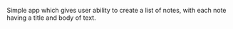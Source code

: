 Simple app which gives user ability to create a list of notes, with each note having a title and body of text.
